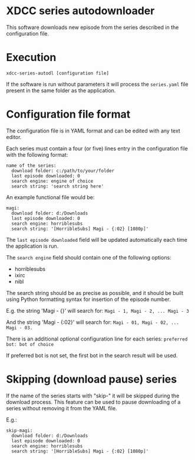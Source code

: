 # XDCC series autodownloader

This software downloads new episode from the series described in the configuration file.

# Execution

`xdcc-series-autodl [configuration file]`

If the software is run without parameters it will process the `series.yaml` file present
in the same folder as the application.

# Configuration file format

The configuration file is in YAML format and can be edited with any text editor.

Each series must contain a four (or five) lines entry in the configuration file with the following format:

```
name of the series:
  download folder: c:/path/to/your/folder
  last episode downloaded: 0
  search engine: engine of choice
  search string: 'search string here'
```

An example functional file would be:
```
magi:
  download folder: d:/Downloads
  last episode downloaded: 0
  search engine: horriblesubs
  search string: '[HorribleSubs] Magi - {:02} [1080p]'
```

The `last episode downloaded` field will be updated automatically each time
the application is run.

The `search engine` field should contain one of the following options:
- horriblesubs
- ixirc
- nibl

The search string should be as precise as possible, and it should be built
using Python formatting syntax for insertion of the episode number.

E.g. the string 'Magi - {}' will search for:
`Magi - 1, Magi - 2, ... Magi - 3`

And the string 'Magi - {:02}' will search for:
`Magi - 01, Magi - 02, ... Magi - 03.`

There is an additional optional configuration line for each series:
`preferred bot: bot of choice`

If preferred bot is not set, the first bot in the search result will be used.

# Skipping (download pause) series

If the name of the series starts with "skip-" it will be skipped during the download process.
This feature can be used to pause downloading of a series without removing it from the YAML file.

E.g.:
```
skip-magi:
  download folder: d:/Downloads
  last episode downloaded: 0
  search engine: horriblesubs
  search string: '[HorribleSubs] Magi - {:02} [1080p]'
```
